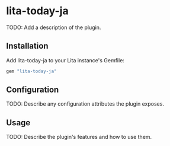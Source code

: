# lita-today-ja

TODO: Add a description of the plugin.

## Installation

Add lita-today-ja to your Lita instance's Gemfile:

``` ruby
gem "lita-today-ja"
```

## Configuration

TODO: Describe any configuration attributes the plugin exposes.

## Usage

TODO: Describe the plugin's features and how to use them.
